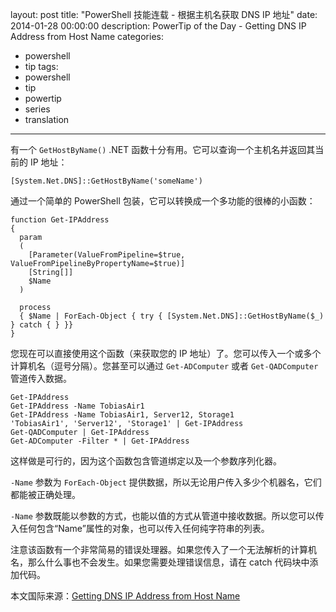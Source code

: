 ﻿layout: post
title: "PowerShell 技能连载 - 根据主机名获取 DNS IP 地址"
date: 2014-01-28 00:00:00
description: PowerTip of the Day - Getting DNS IP Address from Host Name
categories:
- powershell
- tip
tags:
- powershell
- tip
- powertip
- series
- translation
---
有一个 `GetHostByName()` .NET 函数十分有用。它可以查询一个主机名并返回其当前的 IP 地址：

	[System.Net.DNS]::GetHostByName('someName')

通过一个简单的 PowerShell 包装，它可以转换成一个多功能的很棒的小函数：

	function Get-IPAddress
	{
	  param
	  (
	    [Parameter(ValueFromPipeline=$true, ValueFromPipelineByPropertyName=$true)]
	    [String[]]
	    $Name
	  )
	
	  process
	  { $Name | ForEach-Object { try { [System.Net.DNS]::GetHostByName($_) } catch { } }}
	}

您现在可以直接使用这个函数（来获取您的 IP 地址）了。您可以传入一个或多个计算机名（逗号分隔）。您甚至可以通过 `Get-ADComputer` 或者 `Get-QADComputer` 管道传入数据。

	Get-IPAddress
	Get-IPAddress -Name TobiasAir1
	Get-IPAddress -Name TobiasAir1, Server12, Storage1
	'TobiasAir1', 'Server12', 'Storage1' | Get-IPAddress
	Get-QADComputer | Get-IPAddress
	Get-ADComputer -Filter * | Get-IPAddress

这样做是可行的，因为这个函数包含管道绑定以及一个参数序列化器。

`-Name` 参数为 `ForEach-Object` 提供数据，所以无论用户传入多少个机器名，它们都能被正确处理。

`-Name` 参数既能以参数的方式，也能以值的方式从管道中接收数据。所以您可以传入任何包含“Name”属性的对象，也可以传入任何纯字符串的列表。

注意该函数有一个非常简易的错误处理器。如果您传入了一个无法解析的计算机名，那么什么事也不会发生。如果您需要处理错误信息，请在 catch 代码块中添加代码。

<!--more-->
本文国际来源：[Getting DNS IP Address from Host Name](http://community.idera.com/powershell/powertips/b/tips/posts/getting-dns-ip-address-from-host-name)
